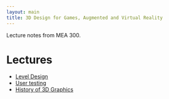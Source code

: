 ```yaml
---
layout: main
title: 3D Design for Games, Augmented and Virtual Reality
---
```


Lecture notes from MEA 300.

# Lectures
- [Level Design](notes/level_design)
- [User testing](notes/user_testing)
- [History of 3D Graphics](notes/3d_graphics)
<!-- - [Augmented Reality](notes/ar) -->
<!-- - [Interactive Storytelling](notes/storytelling) -->
<!-- - [Virtual Reality](notes/vr) -->
<!-- - [Networked virtual spaces](notes/metaverse) -->
